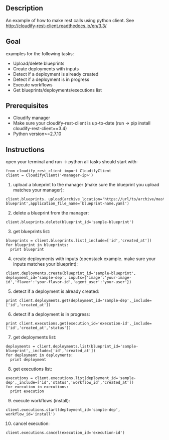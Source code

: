 ## Description ##

An example of how to make rest calls using python client.
See http://cloudify-rest-client.readthedocs.io/en/3.3/

## Goal ##

examples for the following tasks:
+ Upload/delete blueprints
+ Create deployments with inputs
+ Detect if a deployment is already created
+ Detect if a deployment is in progress
+ Execute workflows
+ Get blueprints/deployments/executions list

## Prerequisites ##

+ Cloudify manager
+ Make sure your cloudify-rest-client is up-to-date (run -> pip install cloudify-rest-client==3.4)
+ Python version>=2.7.10

## Instructions ##

open your terminal and run -> python
all tasks should start with-
```
from cloudify_rest_client import CloudifyClient
client = CloudifyClient('<manager-ip>')
```

1) upload a blueprint to the manager (make sure the blueprint you upload matches your manager):
```
client.blueprints._upload(archive_location='https://url/to/archive/master.zip',blueprint_id='sample-blueprint',application_file_name='blueprint-name.yaml')
```

2) delete a blueprint from the manager:
```
client.blueprints.delete(blueprint_id='sample-blueprint')
```

3) get blueprints list:
```
blueprints = client.blueprints.list(_include=['id','created_at'])
for blueprint in blueprints:
  print blueprint
```

4) create deployments with inputs (openstack example. make sure your inputs matches your blueprint):
```
client.deployments.create(blueprint_id='sample-blueprint', deployment_id='sample-dep', inputs={'image':'your-image-id','flavor':'your-flavor-id','agent_user':'your-user'})
```

5) detect if a deployment is already created:

```
print client.deployments.get(deployment_id='sample-dep',_include=['id','created_at'])
```

6) detect if a deployment is in progress:

```
print client.executions.get(execution_id='execution-id',_include=['id','created_at','status'])
```

7) get deployments list:
```
deployments = client.deployments.list(blueprint_id='sample-blueprint',_include=['id','created_at'])
for deployment in deployments:
  print deployment
```

8) get executions list:
```
executions = client.executions.list(deployment_id='sample-dep',_include=['id','status','workflow_id','created_at'])
for execution in executions:
  print execution
```

9) execute workflows (install):
```
client.executions.start(deployment_id='sample-dep', workflow_id='install')
```

10) cancel execution:
```
client.executions.cancel(execution_id='execution-id')
```